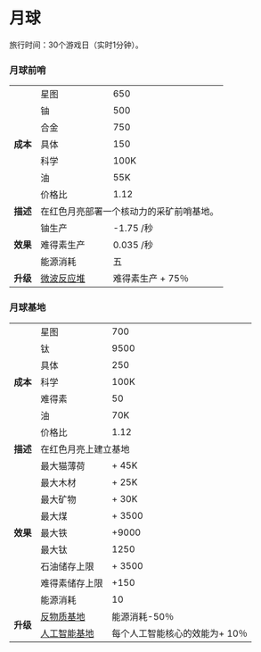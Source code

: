 # 月球
旅行时间：30个游戏日（实时1分钟）。

### 月球前哨
<table>
<tbody>
<tr>
<td rowspan="7">
<strong>
成本
</strong>
</td>
<td>
星图
</td>
<td>
650
</td>
</tr>
<tr>
<td>
铀
</td>
<td>
500
</td>
</tr>
<tr>
<td>
合金
</td>
<td>
750
</td>
</tr>
<tr>
<td>
具体
</td>
<td>
150
</td>
</tr>
<tr>
<td>
科学
</td>
<td>
100K
</td>
</tr>
<tr>
<td>
油
</td>
<td>
55K
</td>
</tr>
<tr>
<td>
价格比
</td>
<td>
1.12
</td>
</tr>
<tr>
<td>
<strong>
描述
</strong>
</td>
<td colspan="2">
在红色月亮部署一个核动力的采矿前哨基地。
</td>
</tr>
<tr>
<td rowspan="3">
<strong>
效果
</strong>
</td>
<td>
铀生产
</td>
<td>
-1.75 /秒
</td>
</tr>
<tr>
<td>
难得素生产
</td>
<td>
0.035 /秒
</td>
</tr>
<tr>
<td>
能源消耗
</td>
<td>
五
</td>
</tr>
<tr>
<td>
<strong>
升级
</strong>
</td>
<td>
<a href="?file=001-猫咪百科/04-作坊/01-升级#微波反应堆">
微波反应堆
</a>
</td>
<td>
难得素生产 + 75％
</td>
</tr>
</tbody>
</table>

### 月球基地
<table>
<tbody>
<tr>
<td rowspan="7">
<strong>
成本
</strong>
</td>
<td>
星图
</td>
<td>
700
</td>
</tr>
<tr>
<td>
钛
</td>
<td>
9500
</td>
</tr>
<tr>
<td>
具体
</td>
<td>
250
</td>
</tr>
<tr>
<td>
科学
</td>
<td>
100K
</td>
</tr>
<tr>
<td>
难得素
</td>
<td>
50
</td>
</tr>
<tr>
<td>
油
</td>
<td>
70K
</td>
</tr>
<tr>
<td>
价格比
</td>
<td>
1.12
</td>
</tr>
<tr>
<td>
<strong>
描述
</strong>
</td>
<td colspan="2">
在红色月亮上建立基地
</td>
</tr>
<tr>
<td rowspan="9">
<strong>
效果
</strong>
</td>
<td>
最大猫薄荷
</td>
<td>
+ 45K
</td>
</tr>
<tr>
<td>
最大木材
</td>
<td>
+ 25K
</td>
</tr>
<tr>
<td>
最大矿物
</td>
<td>
+ 30K
</td>
</tr>
<tr>
<td>
最大煤
</td>
<td>
+ 3500
</td>
</tr>
<tr>
<td>
最大铁
</td>
<td>
+9000
</td>
</tr>
<tr>
<td>
最大钛
</td>
<td>
1250
</td>
</tr>
<tr>
<td>
石油储存上限
</td>
<td>
+ 3500
</td>
</tr>
<tr>
<td>
难得素储存上限
</td>
<td>
+150
</td>
</tr>
<tr>
<td>
能源消耗
</td>
<td>
10
</td>
</tr>
<tr>
<td rowspan="2">
<strong>
升级
</strong>
</td>
<td>
<a href="?file=001-猫咪百科/04-作坊/01-升级#反物质基地">
反物质基地
</a>
</td>
<td>
能源消耗-50％
</td>
</tr>
<tr>
<td>
<a href="#workshop#AI_Bases">
人工智能基地
</a>
</td>
<td>
每个人工智能核心的效能为+ 10％
</td>
</tr>
</tbody>
</table>

